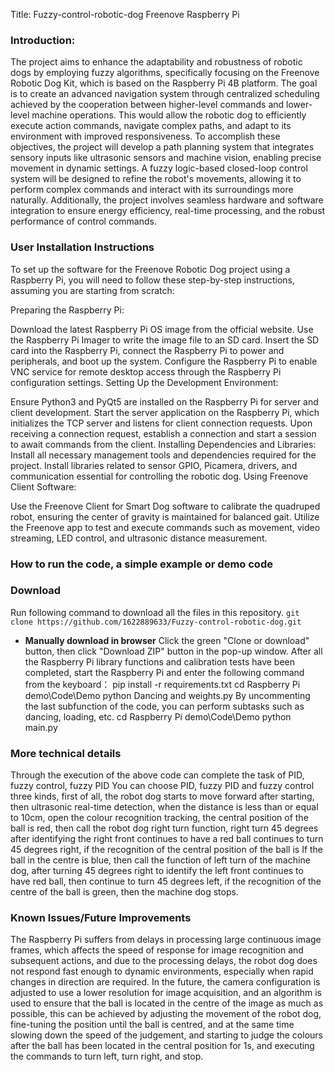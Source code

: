 Title: Fuzzy-control-robotic-dog
Freenove Raspberry Pi 

### Introduction:
The project aims to enhance the adaptability and robustness of robotic dogs by employing fuzzy algorithms, specifically focusing on the Freenove Robotic Dog Kit, which is based on the Raspberry Pi 4B platform. The goal is to create an advanced navigation system through centralized scheduling achieved by the cooperation between higher-level commands and lower-level machine operations. This would allow the robotic dog to efficiently execute action commands, navigate complex paths, and adapt to its environment with improved responsiveness.
To accomplish these objectives, the project will develop a path planning system that integrates sensory inputs like ultrasonic sensors and machine vision, enabling precise movement in dynamic settings. A fuzzy logic-based closed-loop control system will be designed to refine the robot's movements, allowing it to perform complex commands and interact with its surroundings more naturally. Additionally, the project involves seamless hardware and software integration to ensure energy efficiency, real-time processing, and the robust performance of control commands.

### User Installation Instructions
To set up the software for the Freenove Robotic Dog project using a Raspberry Pi, you will need to follow these step-by-step instructions, assuming you are starting from scratch:

Preparing the Raspberry Pi:

Download the latest Raspberry Pi OS image from the official website.
Use the Raspberry Pi Imager to write the image file to an SD card.
Insert the SD card into the Raspberry Pi, connect the Raspberry Pi to power and peripherals, and boot up the system.
Configure the Raspberry Pi to enable VNC service for remote desktop access through the Raspberry Pi configuration settings.
Setting Up the Development Environment:

Ensure Python3 and PyQt5 are installed on the Raspberry Pi for server and client development.
Start the server application on the Raspberry Pi, which initializes the TCP server and listens for client connection requests.
Upon receiving a connection request, establish a connection and start a session to await commands from the client.
Installing Dependencies and Libraries:
Install all necessary management tools and dependencies required for the project.
Install libraries related to sensor GPIO, Picamera, drivers, and communication essential for controlling the robotic dog.
Using Freenove Client Software:

Use the Freenove Client for Smart Dog software to calibrate the quadruped robot, ensuring the center of gravity is maintained for balanced gait.
Utilize the Freenove app to test and execute commands such as movement, video streaming, LED control, and ultrasonic distance measurement.

### How to run the code, a simple example or demo code
### Download
Run following command to download all the files in this repository.
`git clone https://github.com/1622889633/Fuzzy-control-robotic-dog.git`
* **Manually download in browser**
	Click the green "Clone or download" button, then click "Download ZIP" button in the pop-up window.
After all the Raspberry Pi library functions and calibration tests have been completed, start the Raspberry Pi and enter the following command from the keyboard：
pip install -r requirements.txt
cd Raspberry Pi demo\Code\Demo
python  Dancing and weights.py
By uncommenting the last subfunction of the code, you can perform subtasks such as dancing, loading, etc.
cd Raspberry Pi demo\Code\Demo
python  main.py

### More technical details
Through the execution of the above code can complete the task of PID, fuzzy control, fuzzy PID
You can choose PID, fuzzy PID and fuzzy control three kinds, first of all, the robot dog starts to move forward after starting, then ultrasonic real-time detection, when the distance is less than or equal to 10cm, open the colour recognition tracking, the central position of the ball is red, then call the robot dog right turn function, right turn 45 degrees after identifying the right front continues to have a red ball continues to turn 45 degrees right, if the recognition of the central position of the ball is If the ball in the centre is blue, then call the function of left turn of the machine dog, after turning 45 degrees right to identify the left front continues to have red ball, then continue to turn 45 degrees left, if the recognition of the centre of the ball is green, then the machine dog stops.

### Known Issues/Future Improvements
The Raspberry Pi suffers from delays in processing large continuous image frames, which affects the speed of response for image recognition and subsequent actions, and due to the processing delays, the robot dog does not respond fast enough to dynamic environments, especially when rapid changes in direction are required.
In the future, the camera configuration is adjusted to use a lower resolution for image acquisition, and an algorithm is used to ensure that the ball is located in the centre of the image as much as possible, this can be achieved by adjusting the movement of the robot dog, fine-tuning the position until the ball is centred, and at the same time slowing down the speed of the judgement, and starting to judge the colours after the ball has been located in the central position for 1s, and executing the commands to turn left, turn right, and stop.
